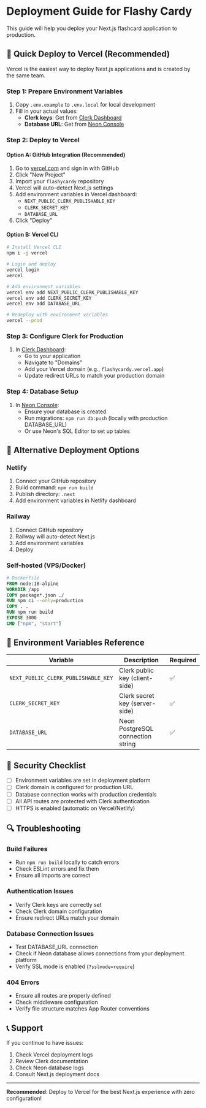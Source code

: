 # Deployment Guide for Flashy Cardy

This guide will help you deploy your Next.js flashcard application to production.

## 🚀 Quick Deploy to Vercel (Recommended)

Vercel is the easiest way to deploy Next.js applications and is created by the same team.

### Step 1: Prepare Environment Variables

1. Copy `.env.example` to `.env.local` for local development
2. Fill in your actual values:
   - **Clerk keys**: Get from [Clerk Dashboard](https://dashboard.clerk.com)
   - **Database URL**: Get from [Neon Console](https://console.neon.tech)

### Step 2: Deploy to Vercel

#### Option A: GitHub Integration (Recommended)
1. Go to [vercel.com](https://vercel.com) and sign in with GitHub
2. Click "New Project"
3. Import your `flashycardy` repository
4. Vercel will auto-detect Next.js settings
5. Add environment variables in Vercel dashboard:
   - `NEXT_PUBLIC_CLERK_PUBLISHABLE_KEY`
   - `CLERK_SECRET_KEY`
   - `DATABASE_URL`
6. Click "Deploy"

#### Option B: Vercel CLI
```bash
# Install Vercel CLI
npm i -g vercel

# Login and deploy
vercel login
vercel

# Add environment variables
vercel env add NEXT_PUBLIC_CLERK_PUBLISHABLE_KEY
vercel env add CLERK_SECRET_KEY
vercel env add DATABASE_URL

# Redeploy with environment variables
vercel --prod
```

### Step 3: Configure Clerk for Production

1. In [Clerk Dashboard](https://dashboard.clerk.com):
   - Go to your application
   - Navigate to "Domains" 
   - Add your Vercel domain (e.g., `flashycardy.vercel.app`)
   - Update redirect URLs to match your production domain

### Step 4: Database Setup

1. In [Neon Console](https://console.neon.tech):
   - Ensure your database is created
   - Run migrations: `npm run db:push` (locally with production DATABASE_URL)
   - Or use Neon's SQL Editor to set up tables

## 🔧 Alternative Deployment Options

### Netlify
1. Connect your GitHub repository
2. Build command: `npm run build`
3. Publish directory: `.next`
4. Add environment variables in Netlify dashboard

### Railway
1. Connect GitHub repository
2. Railway will auto-detect Next.js
3. Add environment variables
4. Deploy

### Self-hosted (VPS/Docker)
```dockerfile
# Dockerfile
FROM node:18-alpine
WORKDIR /app
COPY package*.json ./
RUN npm ci --only=production
COPY . .
RUN npm run build
EXPOSE 3000
CMD ["npm", "start"]
```

## 🔐 Environment Variables Reference

| Variable | Description | Required |
|----------|-------------|----------|
| `NEXT_PUBLIC_CLERK_PUBLISHABLE_KEY` | Clerk public key (client-side) | ✅ |
| `CLERK_SECRET_KEY` | Clerk secret key (server-side) | ✅ |
| `DATABASE_URL` | Neon PostgreSQL connection string | ✅ |

## 🚨 Security Checklist

- [ ] Environment variables are set in deployment platform
- [ ] Clerk domain is configured for production URL
- [ ] Database connection works with production credentials
- [ ] All API routes are protected with Clerk authentication
- [ ] HTTPS is enabled (automatic on Vercel/Netlify)

## 🔍 Troubleshooting

### Build Failures
- Run `npm run build` locally to catch errors
- Check ESLint errors and fix them
- Ensure all imports are correct

### Authentication Issues
- Verify Clerk keys are correctly set
- Check Clerk domain configuration
- Ensure redirect URLs match your domain

### Database Connection Issues
- Test DATABASE_URL connection
- Check if Neon database allows connections from your deployment platform
- Verify SSL mode is enabled (`?sslmode=require`)

### 404 Errors
- Ensure all routes are properly defined
- Check middleware configuration
- Verify file structure matches App Router conventions

## 📞 Support

If you continue to have issues:
1. Check Vercel deployment logs
2. Review Clerk documentation
3. Check Neon database logs
4. Consult Next.js deployment docs

---

**Recommended**: Deploy to Vercel for the best Next.js experience with zero configuration!
